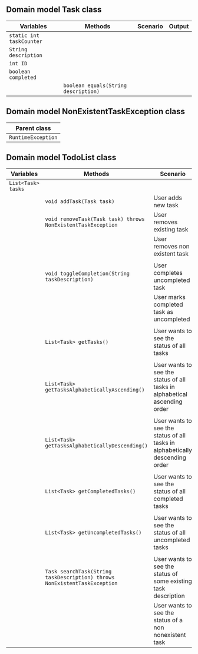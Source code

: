 ## Domain model Task class
| Variables                | Methods                              | Scenario | Output |
|--------------------------|--------------------------------------|----------|--------|
| `static int taskCounter` |                                      |          |        |
| `String description`     |                                      |          |        |
| `int ID`                 |                                      |          |        |
| `boolean completed`      |                                      |          |        |
|                          | `boolean equals(String description)` |          |        |

## Domain model NonExistentTaskException class
| Parent class       |
|--------------------|
| `RuntimeException` |

## Domain model TodoList class
| Variables          | Methods                                                                   | Scenario                                                                     | Output                                                |
|--------------------|---------------------------------------------------------------------------|------------------------------------------------------------------------------|-------------------------------------------------------|
| `List<Task> tasks` |                                                                           |                                                                              |                                                       |
|                    | `void addTask(Task task)`                                                 | User adds new task                                                           |                                                       |
|                    | `void removeTask(Task task) throws NonExistentTaskException`              | User removes existing task                                                   |                                                       |
|                    |                                                                           | User removes non existent task                                               | NonExistentTaskException                              |
|                    |                                                                           |                                                                              |                                                       |
|                    | `void toggleCompletion(String taskDescription)`                           | User completes uncompleted task                                              |                                                       |
|                    |                                                                           | User marks completed task as uncompleted                                     |                                                       |
|                    |                                                                           |                                                                              |                                                       |
|                    | `List<Task> getTasks()`                                                   | User wants to see the status of all tasks                                    | All registered tasks                                  |
|                    |                                                                           |                                                                              |                                                       |
|                    | `List<Task> getTasksAlphabeticallyAscending()`                            | User wants to see the status of all tasks in alphabetical ascending order    | All registered tasks sorted alphabetically ascending  |
|                    |                                                                           |                                                                              |                                                       |
|                    | `List<Task> getTasksAlphabeticallyDescending()`                           | User wants to see the status of all tasks in alphabetically descending order | All registered tasks sorted alphabetically descending |
|                    |                                                                           |                                                                              |                                                       |
|                    | `List<Task> getCompletedTasks()`                                          | User wants to see the status of all completed tasks                          | All registered tasks filtered by completed            |
|                    |                                                                           |                                                                              |                                                       |
|                    | `List<Task> getUncompletedTasks()`                                        | User wants to see the status of all uncompleted tasks                        | All registered tasks filtered by not completed        |
|                    |                                                                           |                                                                              |                                                       |
|                    | `Task searchTask(String taskDescription) throws NonExistentTaskException` | User wants to see the status of some existing task description               | The associated task                                   |
|                    |                                                                           | User wants to see the status of a non nonexistent task                       | NonExistentTaskException                              |